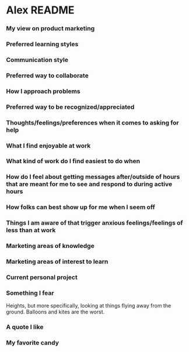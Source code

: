 # Alex README

### My view on product marketing

### Preferred learning styles

### Communication style

### Preferred way to collaborate

### How I approach problems

### Preferred way to be recognized/appreciated

### Thoughts/feelings/preferences when it comes to asking for help

### What I find enjoyable at work

### What kind of work do I find easiest to do when

### How do I feel about getting messages after/outside of hours that are meant for me to see and respond to during active hours

### How folks can best show up for me when I seem off

### Things I am aware of that trigger anxious feelings/feelings of less than at work

### Marketing areas of knowledge

### Marketing areas of interest to learn

### Current personal project

### Something I fear
Heights, but more specifically, looking at things flying away from the ground. Balloons and kites are the worst.

### A quote I like

### My favorite candy